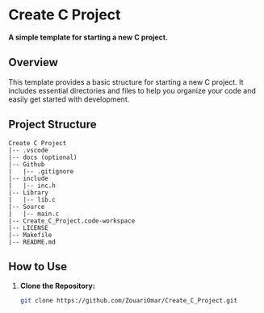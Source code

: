 # Create C Project

**A simple template for starting a new C project.**

## Overview

This template provides a basic structure for starting a new C project. It includes essential directories and files to help you organize your code and easily get started with development.

## Project Structure

```plaintext
Create C Project
|-- .vscode
|-- docs (optional)
|-- Github
|   |-- .gitignore
|-- include
|   |-- inc.h
|-- Library
|   |-- lib.c
|-- Source
|   |-- main.c
|-- Create_C_Project.code-workspace
|-- LICENSE
|-- Makefile
|-- README.md
```
## How to Use

1. **Clone the Repository:**
   ```bash
   git clone https://github.com/ZouariOmar/Create_C_Project.git

